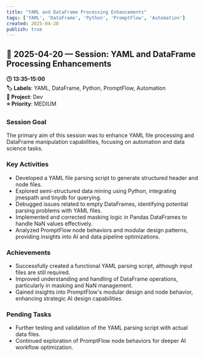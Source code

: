 ```yaml
---
title: "YAML and DataFrame Processing Enhancements"
tags: ['YAML', 'DataFrame', 'Python', 'PromptFlow', 'Automation']
created: 2025-04-20
publish: true
---
```


## 📅 2025-04-20 — Session: YAML and DataFrame Processing Enhancements

**🕒 13:35–15:00**  
**🏷️ Labels**: YAML, DataFrame, Python, PromptFlow, Automation  
**📂 Project**: Dev  
**⭐ Priority**: MEDIUM  


### Session Goal
The primary aim of this session was to enhance YAML file processing and DataFrame manipulation capabilities, focusing on automation and data science tasks.

### Key Activities
- Developed a YAML file parsing script to generate structured header and node files.
- Explored semi-structured data mining using Python, integrating jmespath and tinydb for querying.
- Debugged issues related to empty DataFrames, identifying potential parsing problems with YAML files.
- Implemented and corrected masking logic in Pandas DataFrames to handle NaN values effectively.
- Analyzed PromptFlow node behaviors and modular design patterns, providing insights into AI and data pipeline optimizations.

### Achievements
- Successfully created a functional YAML parsing script, although input files are still required.
- Improved understanding and handling of DataFrame operations, particularly in masking and NaN management.
- Gained insights into PromptFlow's modular design and node behavior, enhancing strategic AI design capabilities.

### Pending Tasks
- Further testing and validation of the YAML parsing script with actual data files.
- Continued exploration of PromptFlow node behaviors for deeper AI workflow optimization.
